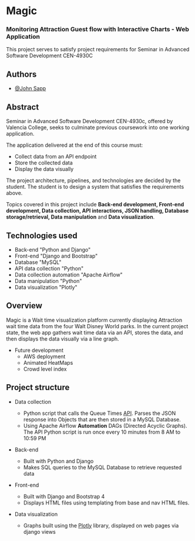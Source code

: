 
# Magic 
### Monitoring Attraction Guest flow with Interactive Charts - Web Application

This project serves to satisfy project requirements for Seminar in Advanced Software Development CEN-4930C

## Authors

- [@John Sapp](https://www.linkedin.com/in/johnsapp150/)

## Abstract

Seminar in Advanced Software Development CEN-4930c, offered by Valencia College, seeks to culminate previous coursework into one working application.

The application delivered at the end of this course must:
* Collect data from an API endpoint
* Store the collected data
* Display the data visually

The project architecture, pipelines, and technologies are decided by the student. The student is to design a system that satisfies the requirements above. 

Topics covered in this project include **Back-end development, Front-end development, Data collection, API interactions, JSON handling, Database storage/retrieval, Data manipulation** and **Data visualization**.

## Technologies used
* Back-end "Python and Django"
* Front-end "Django and Bootstrap"
* Database "MySQL"
* API data collection "Python"
* Data collection automation "Apache Airflow"
* Data manipulation "Python"
* Data visualization "Plotly"

## Overview
Magic is a Wait time visualization platform currently displaying Attraction wait time data from the four Walt Disney World parks. In the current project state, the web app gathers wait time data via an API, stores the data, and then displays the data visually via a line graph. 

* Future development
    * AWS deployment
    * Animated HeatMaps
    * Crowd level index
## Project structure

* Data collection   
    * Python script that calls the Queue Times [API](https://queue-times.com/en-US). Parses the JSON response into Objects that are then stored in a MySQL Database. 
    * Using Apache Airflow **Automation** DAGs (Directed Acyclic Graphs). The API Python script is run once every 10 minutes from 8 AM to 10:59 PM

* Back-end
    * Built with Python and Django
    * Makes SQL queries to the MySQL Database to retrieve requested data

* Front-end
    * Built with Django and Bootstrap 4 
    * Displays HTML files using templating from base and nav HTML files. 

* Data visualization
    * Graphs built using the [Plotly](https://plotly.com/python/) library, displayed on web pages via django views
